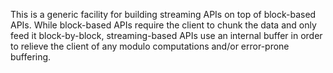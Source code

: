 This is a generic facility for building streaming APIs on top of block-based
APIs. While block-based APIs require the client to chunk the data and only feed
it block-by-block, streaming-based APIs use an internal buffer in order to
relieve the client of any modulo computations and/or error-prone buffering.
